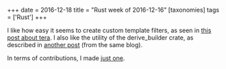 +++
date = 2016-12-18
title = "Rust week of 2016-12-16"
[taxonomies]
tags = ['Rust']
+++

I like how easy it seems to create custom template filters, as seen in
[this post about tera]. I also like the utility of the derive_builder
crate, as described in [another post] (from the same blog).

In terms of contributions, I made [just one].

  [this post about tera]: https://siciarz.net/24-days-rust-tera
  [another post]: https://siciarz.net/24-days-rust-derive_builder
  [just one]: https://github.com/rust-lang/rust/pull/38467
